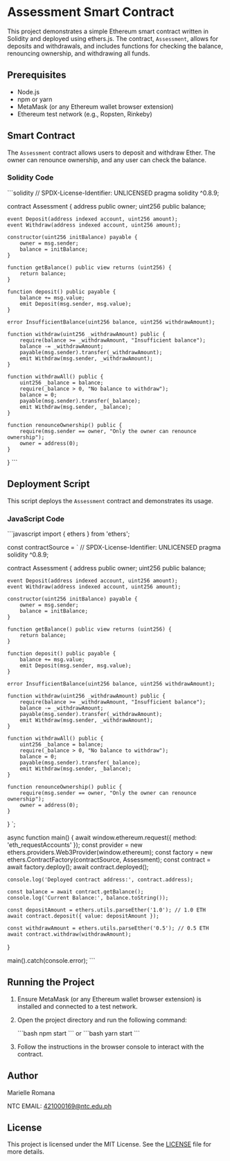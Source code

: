 # Assessment Smart Contract

This project demonstrates a simple Ethereum smart contract written in Solidity and deployed using ethers.js. The contract, `Assessment`, allows for deposits and withdrawals, and includes functions for checking the balance, renouncing ownership, and withdrawing all funds.

## Prerequisites

- Node.js
- npm or yarn
- MetaMask (or any Ethereum wallet browser extension)
- Ethereum test network (e.g., Ropsten, Rinkeby)

## Smart Contract

The `Assessment` contract allows users to deposit and withdraw Ether. The owner can renounce ownership, and any user can check the balance.

### Solidity Code

\```solidity
// SPDX-License-Identifier: UNLICENSED
pragma solidity ^0.8.9;

contract Assessment {
    address public owner;
    uint256 public balance;

    event Deposit(address indexed account, uint256 amount);
    event Withdraw(address indexed account, uint256 amount);

    constructor(uint256 initBalance) payable {
        owner = msg.sender;
        balance = initBalance;
    }

    function getBalance() public view returns (uint256) {
        return balance;
    }

    function deposit() public payable {
        balance += msg.value;
        emit Deposit(msg.sender, msg.value);
    }

    error InsufficientBalance(uint256 balance, uint256 withdrawAmount);

    function withdraw(uint256 _withdrawAmount) public {
        require(balance >= _withdrawAmount, "Insufficient balance");
        balance -= _withdrawAmount;
        payable(msg.sender).transfer(_withdrawAmount);
        emit Withdraw(msg.sender, _withdrawAmount);
    }

    function withdrawAll() public {
        uint256 _balance = balance;
        require(_balance > 0, "No balance to withdraw");
        balance = 0;
        payable(msg.sender).transfer(_balance);
        emit Withdraw(msg.sender, _balance);
    }

    function renounceOwnership() public {
        require(msg.sender == owner, "Only the owner can renounce ownership");
        owner = address(0);
    }
}
\```

## Deployment Script

This script deploys the `Assessment` contract and demonstrates its usage.

### JavaScript Code

\```javascript
import { ethers } from 'ethers';

const contractSource = `
// SPDX-License-Identifier: UNLICENSED
pragma solidity ^0.8.9;

contract Assessment {
    address public owner;
    uint256 public balance;

    event Deposit(address indexed account, uint256 amount);
    event Withdraw(address indexed account, uint256 amount);

    constructor(uint256 initBalance) payable {
        owner = msg.sender;
        balance = initBalance;
    }

    function getBalance() public view returns (uint256) {
        return balance;
    }

    function deposit() public payable {
        balance += msg.value;
        emit Deposit(msg.sender, msg.value);
    }

    error InsufficientBalance(uint256 balance, uint256 withdrawAmount);

    function withdraw(uint256 _withdrawAmount) public {
        require(balance >= _withdrawAmount, "Insufficient balance");
        balance -= _withdrawAmount;
        payable(msg.sender).transfer(_withdrawAmount);
        emit Withdraw(msg.sender, _withdrawAmount);
    }

    function withdrawAll() public {
        uint256 _balance = balance;
        require(_balance > 0, "No balance to withdraw");
        balance = 0;
        payable(msg.sender).transfer(_balance);
        emit Withdraw(msg.sender, _balance);
    }

    function renounceOwnership() public {
        require(msg.sender == owner, "Only the owner can renounce ownership");
        owner = address(0);
    }
}
`;

async function main() {
    await window.ethereum.request({ method: 'eth_requestAccounts' });
    const provider = new ethers.providers.Web3Provider(window.ethereum);
    const factory = new ethers.ContractFactory(contractSource, Assessment);
    const contract = await factory.deploy();
    await contract.deployed();
    
    console.log('Deployed contract address:', contract.address);
    
    const balance = await contract.getBalance();
    console.log('Current Balance:', balance.toString());
    
    const depositAmount = ethers.utils.parseEther('1.0'); // 1.0 ETH
    await contract.deposit({ value: depositAmount });

    const withdrawAmount = ethers.utils.parseEther('0.5'); // 0.5 ETH
    await contract.withdraw(withdrawAmount);
}

main().catch(console.error);
\```

## Running the Project

1. Ensure MetaMask (or any Ethereum wallet browser extension) is installed and connected to a test network.

2. Open the project directory and run the following command:

   \```bash
   npm start
\```
or
    \```bash
    yarn start
\```
3. Follow the instructions in the browser console to interact with the contract.


## Author

Marielle Romana

NTC EMAIL: 421000169@ntc.edu.ph

## License

This project is licensed under the MIT License. See the [LICENSE](./LICENSE) file for more details.
